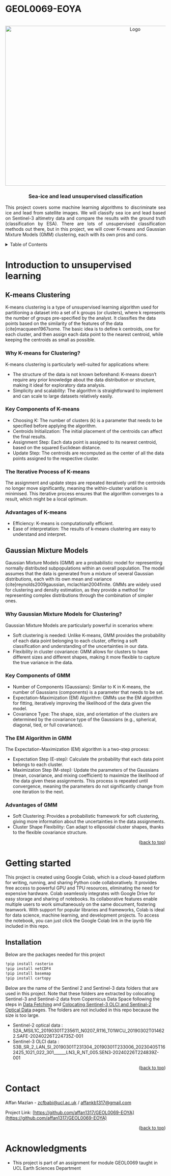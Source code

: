 # GEOL0069-EOYA
<!-- Back to top link -->
<a name="readme-top"></a>

<br />
<div align="center">
  <a href="https://github.com/affan1317/GEOL0069-EOYA">
    <img src="Logo.png" alt="Logo" width="800" height="500">
  </a>
  
  <h3 align="center">Sea-ice and lead unsupervised classification</h3>

  <p align="justify">
    This project covers some machine learning algorithms to discriminate sea ice and lead from satellite images. We will classify sea ice and lead based on Sentinel-3 altimetry data and compare the results with the ground truth (classification by ESA). There are lots of unsupervised classification methods out there, but in this project, we will cover K-means and Gaussian Mixture Models (GMM) clustering, each with its own pros and cons. 
  </p>
</div>

<!-- TABLE OF CONTENTS -->
<details>
  <summary>Table of Contents</summary>
  <ol>
    <li>
      <a href="#introduction-to-unsupervised-learning">Introduction to unsupervised learning</a>
      <ul>
        <li><a href="#k-means-clustering">K-means Clustering</a>
        <li><a href="#gaussian-mixture-models">Gaussian Mixture Models (GMM)</a></li>
      </ul>
    </li>
    <li>
      <a href="#getting-started">Getting Started</a>
      <ul>
        <li><a href="#installation">Installation</a></li>
      </ul>
    </li>
    <li><a href="#contact">Contact</a></li>
    <li><a href="#acknowledgments">Acknowledgments</a></li>
  </ol>
</details>

<!-- INTRODUCTION -->
# Introduction to unsupervised learning

## K-means Clustering
K-means clustering is a type of unsupervised learning algorithm used for partitioning a dataset into a set of k groups (or clusters), where k represents the number of groups pre-specified by the analyst. It classifies the data points based on the similarity of the features of the data {cite}macqueen1967some. The basic idea is to define k centroids, one for each cluster, and then assign each data point to the nearest centroid, while keeping the centroids as small as possible.

### Why K-means for Clustering?
K-means clustering is particularly well-suited for applications where:
- The structure of the data is not known beforehand: K-means doesn’t require any prior knowledge about the data distribution or structure, making it ideal for exploratory data analysis.
- Simplicity and scalability: The algorithm is straightforward to implement and can scale to large datasets relatively easily.

### Key Components of K-means
- Choosing K: The number of clusters (k) is a parameter that needs to be specified before applying the algorithm.
- Centroids Initialization: The initial placement of the centroids can affect the final results.
- Assignment Step: Each data point is assigned to its nearest centroid, based on the squared Euclidean distance.
- Update Step: The centroids are recomputed as the center of all the data points assigned to the respective cluster.

### The Iterative Process of K-means
The assignment and update steps are repeated iteratively until the centroids no longer move significantly, meaning the within-cluster variation is minimised. This iterative process ensures that the algorithm converges to a result, which might be a local optimum.

### Advantages of K-means
- Efficiency: K-means is computationally efficient.
- Ease of interpretation: The results of k-means clustering are easy to understand and interpret.

## Gaussian Mixture Models
Gaussian Mixture Models (GMM) are a probabilistic model for representing normally distributed subpopulations within an overall population. The model assumes that the data is generated from a mixture of several Gaussian distributions, each with its own mean and variance {cite}reynolds2009gaussian, mclachlan2004finite. GMMs are widely used for clustering and density estimation, as they provide a method for representing complex distributions through the combination of simpler ones.

### Why Gaussian Mixture Models for Clustering?
Gaussian Mixture Models are particularly powerful in scenarios where:
- Soft clustering is needed: Unlike K-means, GMM provides the probability of each data point belonging to each cluster, offering a soft classification and understanding of the uncertainties in our data.
- Flexibility in cluster covariance: GMM allows for clusters to have different sizes and different shapes, making it more flexible to capture the true variance in the data.

### Key Components of GMM
- Number of Components (Gaussians): Similar to K in K-means, the number of Gaussians (components) is a parameter that needs to be set.
- Expectation-Maximization (EM) Algorithm: GMMs use the EM algorithm for fitting, iteratively improving the likelihood of the data given the model.
- Covariance Type: The shape, size, and orientation of the clusters are determined by the covariance type of the Gaussians (e.g., spherical, diagonal, tied, or full covariance).

### The EM Algorithm in GMM
The Expectation-Maximization (EM) algorithm is a two-step process:
- Expectation Step (E-step): Calculate the probability that each data point belongs to each cluster.
- Maximization Step (M-step): Update the parameters of the Gaussians (mean, covariance, and mixing coefficient) to maximize the likelihood of the data given these assignments.
This process is repeated until convergence, meaning the parameters do not significantly change from one iteration to the next.

### Advantages of GMM
- Soft Clustering: Provides a probabilistic framework for soft clustering, giving more information about the uncertainties in the data assignments.
- Cluster Shape Flexibility: Can adapt to ellipsoidal cluster shapes, thanks to the flexible covariance structure.

<p align="right">(<a href="#readme-top">back to top</a>)</p>

<!-- GETTING STARTED -->
# Getting started
This project is created using Google Colab, which is a cloud-based platform for writing, running, and sharing Python code collaboratively. It provides free access to powerful GPU and TPU resources, eliminating the need for expensive hardware. Colab seamlessly integrates with Google Drive for easy storage and sharing of notebooks. Its collaborative features enable multiple users to work simultaneously on the same document, fostering teamwork. With support for popular libraries and frameworks, Colab is ideal for data science, machine learning, and development projects. To access the notebook, you can just click the Google Colab link in the ipynb file included in this repo.

## Installation

Below are the packages needed for this project
   ```sh
!pip install rasterio
!pip install netCDF4
!pip install basemap
!pip install cartopy

   ```
Below are the name of the Sentinel 2 and Sentinel-3 data folders that are used in this project. Note that these folders are extracted by colocating Sentinel-3 and Sentinel-2 data from Copernicus Data Space following the steps in [Data Fetching](https://cpomucl.github.io/GEOL0069-AI4EO/Chapter%201%3AFetching_Data.html) and [Colocating Sentinel-3 OLCI and Sentinal-2 Optical Data](https://cpomucl.github.io/GEOL0069-AI4EO/Chapter1%3AData_Colocating_S2_S3.html) pages. The folders are not included in this repo because the size is too large.

- Sentinel-2 optical data : S2A_MSIL1C_20190301T235611_N0207_R116_T01WCU_20190302T014622.SAFE-20240226T224735Z-001
- Sentinel-3 OLCI data : S3B_SR_2_LAN_SI_20190301T231304_20190301T233006_20230405T162425_1021_022_301______LN3_R_NT_005.SEN3-20240226T224839Z-001

<p align="right">(<a href="#readme-top">back to top</a>)</p>

<!-- CONTACT -->
# Contact
Affan Mazlan - zcfbabi@ucl.ac.uk / affankb1317@gmail.com

Project Link: [https://github.com/affan1317/GEOL0069-EOYA](https://github.com/affan1317/GEOL0069-EOYA)

<p align="right">(<a href="#readme-top">back to top</a>)</p>

<!-- ACKNOWLEDGMENTS -->
# Acknowledgments
- This project is part of an assignment for module GEOL0069 taught in UCL Earth Sciences Department
